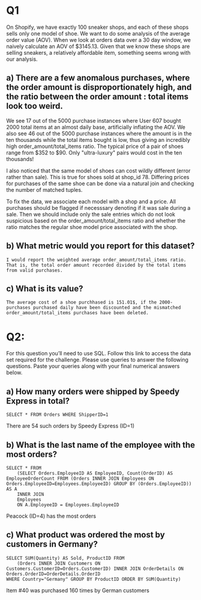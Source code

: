 # Q1 
On Shopify, we have exactly 100 sneaker shops, and each of these shops sells only one model of shoe. We want to do some analysis of the average order value (AOV). When we look at orders data over a 30 day window, we naively calculate an AOV of $3145.13. Given that we know these shops are selling sneakers, a relatively affordable item, something seems wrong with our analysis.

## a) There are a few anomalous purchases, where the order amount is disproportionately high, and the ratio between the order amount : total items look too weird.

   We see 17 out of the 5000 purchase instances where User 607 bought 2000 total items at an almost daily base, artificially inflating the AOV.
   We also see 46 out of the 5000 purchase instances where the amount is in the ten thousands while the total items bought is low, thus giving an incredibly high order_amount/total_items ratio.
   The typical price of a pair of shoes range from $352 to $90. Only "ultra-luxury" pairs would cost in the ten thousands!

   I also noticed that the same model of shoes can cost wildly different (error rather than sale). This is true for shoes sold at shop_id 78. Differing prices for purchases of the same shoe can be done via a natural join and checking the number of matched tuples.
   
   To fix the data, we associate each model with a shop and a price. All purchases should be flagged if necesssary denoting if it was sale during a sale. Then we should include only the sale entries
   which do not look suspicious based on the order_amount/total_items ratio and whether the ratio matches the regular shoe model price associated with the shop.

## b) What metric would you report for this dataset?

    I would report the weighted average order_amount/total_items ratio. That is, the total order amount recorded divided by the total items from valid purchases.

## c) What is its value?

    The average cost of a shoe purchhased is 151.01$, if the 2000-purchases purchased daily have been discounted and the mismatched order_amount/total_items purchases have been deleted.

# Q2:
For this question you’ll need to use SQL. Follow this link to access the data set required for the challenge. Please use queries to answer the following questions. Paste your queries along with your final numerical answers below.

## a) How many orders were shipped by Speedy Express in total?

    SELECT * FROM Orders WHERE ShipperID=1

There are 54 such orders by Speedy Express (ID=1)

## b) What is the last name of the employee with the most orders?

    SELECT * FROM
        (SELECT Orders.EmployeeID AS EmployeeID, Count(OrderID) AS EmployeeOrderCount FROM (Orders INNER JOIN Employees ON Orders.EmployeeID=Employees.EmployeeID) GROUP BY (Orders.EmployeeID)) AS A
        INNER JOIN
        Employees
        ON A.EmployeeID = Employees.EmployeeID

Peacock (ID=4) has the most orders

## c) What product was ordered the most by customers in Germany?

    SELECT SUM(Quantity) AS Sold, ProductID FROM 
        (Orders INNER JOIN Customers ON Customers.CustomerID=Orders.CustomerID) INNER JOIN OrderDetails ON Orders.OrderID=OrderDetails.OrderID
    WHERE Country="Germany" GROUP BY ProductID ORDER BY SUM(Quantity)

Item #40 was purchased 160 times by German customers